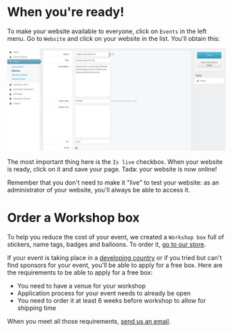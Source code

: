 # When you're ready!

To make your website available to everyone, click on `Events` in the left menu. Go to `Website` and click on your website in the list. You'll obtain this:

![](images/2.png)

The most important thing here is the `Is live` checkbox. When your website is ready, click on it and save your page. Tada: your website is now online!

Remember that you don't need to make it "live" to test your website: as an administrator of your website, you'll always be able to access it.

# Order a Workshop box

To help you reduce the cost of your event, we created a `Workshop box` full of stickers, name tags, badges and balloons. To order it, [go to our store](https://store.djangogirls.org/products/django-girls-workshop-box).

If your event is taking place in a [developing country](https://en.wikipedia.org/wiki/Developing_country) or if you tried but can't find sponsors for your event, you'll be able to apply for a free box. Here are the requirements to be able to apply for a free box:

* You need to have a venue for your workshop
* Application process for your event needs to already be open
* You need to order it at least 6 weeks before workshop to allow for shipping time

When you meet all those requirements, [send us an email](mailto:hello@djangogirls.org).